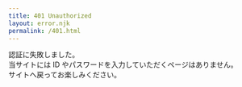 ```yaml
---
title: 401 Unauthorized
layout: error.njk
permalink: /401.html
---
```


認証に失敗しました。  
当サイトには ID やパスワードを入力していただくページはありません。  
サイトへ戻ってお楽しみください。
